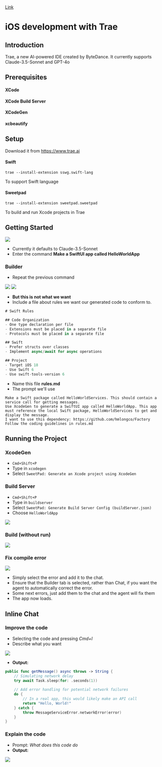 [Link](https://medium.com/@totidev/ios-development-with-trae-bc35f3f50a7c)

# iOS development with Trae
## Introduction
Trae, a new AI-powered IDE created by ByteDance. It currently supports Claude-3.5-Sonnet and GPT-4o

## Prerequisites
#### XCode
#### XCode Build Server
#### XCodeGen
#### xcbeautify

## Setup
Download it from https://www.trae.ai

#### Swift
```
trae --install-extension sswg.swift-lang
```
To support Swift language

#### Sweetpad
```
trae --install-extension sweetpad.sweetpad
```
To build and run Xcode projects in Trae

## Getting Started

![](resources/trae01.webp)

* Currently it defaults to Claude-3.5-Sonnet
* Enter the command __Make a SwiftUI app called HelloWorldApp__

### Builder
* Repeat the previous command

![](resources/trae02.webp)
![](resources/trae03.webp)

* __But this is not what we want__
* Include a file about rules we want our generated code to conform to.

```swift
# Swift Rules

## Code Organization
- One type declaration per file
- Extensions must be placed in a separate file
- Protocols must be placed in a separate file

## Swift
- Prefer structs over classes
- Implement async/await for async operations

## Project
- Target iOS 18
- Use Swift 6
- Use swift-tools-version 6
```

* Name this file __rules.md__
* The prompt we'll use

```
Make a Swift package called HelloWorldServices. This should contain a service call for getting messages.
Use XcodeGen to generate a SwiftUI app called HelloWorldApp. This app must reference the local Swift package, HelloWorldServices to get and display the message.
I want to use this dependency: https://github.com/hmlongco/Factory
Follow the coding guidelines in rules.md
```

## Running the Project
### XcodeGen
* `Cmd+Shift+P`
* Type in `xcodegen`
* Select `SweetPad: Generate an Xcode project using XcodeGen`

### Build Server
* `Cmd+Shift+P`
* Type in `buildserver`
* Select `SweetPad: Generate Build Server Config (buildServer.json)`
* Choose `HelloWorldApp`

![](resources/trae04.webp)

### Build (without run)

![](resources/trae05.webp)

### Fix compile error

![](resources/trae06.webp)

* Simply select the error and add it to the chat.
* Ensure that the Builder tab is selected, rather than Chat, if you want the agent to automatically correct the error.
* Some next errors, just add them to the chat and the agent will fix them
* The app now loads.

## Inline Chat
### Improve the code
* Selecting the code and pressing _Cmd+I_
* Describe what you want

![](resources/trae07.webp)

* __Output:__
```swift
public func getMessage() async throws -> String {
    // Simulating network delay
    try await Task.sleep(for: .seconds(1))
        
    // Add error handling for potential network failures
    do {
        // In a real app, this would likely make an API call
        return "Hello, World!"
    } catch {
        throw MessageServiceError.networkError(error)
    }
}
```

### Explain the code
* Prompt: _What does this code do_
* __Output:__

![](resources/trae08.webp)



